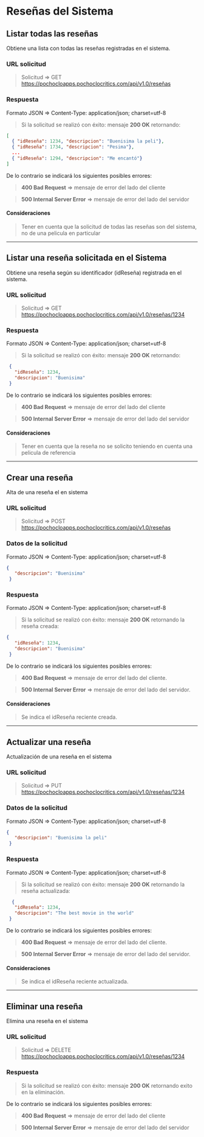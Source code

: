 # Reseñas del Sistema

## Listar todas las reseñas

Obtiene una lista con todas las reseñas registradas en el sistema.

### URL solicitud

> Solicitud => GET <https://pochocloapps.pochoclocritics.com/api/v1.0/reseñas>

### Respuesta

Formato JSON => Content-Type: application/json; charset=utf-8

>Si la solicitud se realizó con éxito: mensaje **200 OK** retornando:

```json
[
  { "idReseña": 1234, "descripcion": "Buenisima la peli"},
  { "idReseña": 1734, "descripcion": "Pesima"},
  ...
  { "idReseña": 1294, "descripcion": "Me encantó"}  
]
```

De lo contrario se indicará los siguientes posibles errores:

> **400 Bad Request** => mensaje de error del lado del cliente

> **500 Internal Server Error** => mensaje de error del lado del servidor

#### Consideraciones

> Tener en cuenta que la solicitud de todas las reseñas son del sistema, no de una pelicula en particular

---

## Listar una reseña solicitada en el Sistema

Obtiene una reseña según su identificador (idReseña) registrada en el sistema.

### URL solicitud

> Solicitud => GET <https://pochocloapps.pochoclocritics.com/api/v1.0/reseñas/1234>

### Respuesta

Formato JSON => Content-Type: application/json; charset=utf-8

>Si la solicitud se realizó con éxito: mensaje **200 OK** retornando:

```json
 {
   "idReseña": 1234,
   "descripcion": "Buenisima"
 }
```

De lo contrario se indicará los siguientes posibles errores:

> **400 Bad Request** => mensaje de error del lado del cliente

> **500 Internal Server Error** => mensaje de error del lado del servidor

#### Consideraciones

> Tener en cuenta que la reseña no se solicito teniendo en cuenta una pelicula de referencia

---

## Crear una reseña

Alta de una reseña el en sistema

### URL solicitud

>Solicitud => POST  <https://pochocloapps.pochoclocritics.com/api/v1.0/reseñas>

### Datos de la solicitud

Formato JSON => Content-Type: application/json; charset=utf-8

```json
{  
   "descripcion": "Buenisima"
 }
```

### Respuesta

Formato JSON => Content-Type: application/json; charset=utf-8

>Si la solicitud se realizó con éxito: mensaje **200 OK** retornando la reseña creada:

```json
{  
   "idReseña": 1234,
   "descripcion": "Buenisima"
 }
```

De lo contrario se indicará los siguientes posibles errores:

> **400 Bad Request** => mensaje de error del lado del cliente.

> **500 Internal Server Error** => mensaje de error del lado del servidor.

#### Consideraciones

> Se indica el idReseña reciente creada.

---

## Actualizar una reseña

Actualización de una reseña en el sistema

### URL solicitud

>Solicitud => PUT  <https://pochocloapps.pochoclocritics.com/api/v1.0/reseñas/1234>

### Datos de la solicitud

Formato JSON => Content-Type: application/json; charset=utf-8

```json
{  
   "descripcion": "Buenisima la peli"
 }
```

### Respuesta

Formato JSON => Content-Type: application/json; charset=utf-8

>Si la solicitud se realizó con éxito: mensaje **200 OK** retornando la reseña actualizada:

```json
  {  
   "idReseña": 1234,
   "descripcion": "The best movie in the world"
 }
```

De lo contrario se indicará los siguientes posibles errores:

> **400 Bad Request** => mensaje de error del lado del cliente.

> **500 Internal Server Error** => mensaje de error del lado del servidor.

#### Consideraciones

> Se indica el idReseña reciente actualizada.

---

## Eliminar una reseña

Elimina una reseña en el sistema

### URL solicitud

> Solicitud => DELETE  <https://pochocloapps.pochoclocritics.com/api/v1.0/reseñas/1234>

### Respuesta

> Si la solicitud se realizó con éxito: mensaje **200 OK** retornando exito en la eliminación.

De lo contrario se indicará los siguientes posibles errores:

> **400 Bad Request** => mensaje de error del lado del cliente

> **500 Internal Server Error** => mensaje de error del lado del servidor
